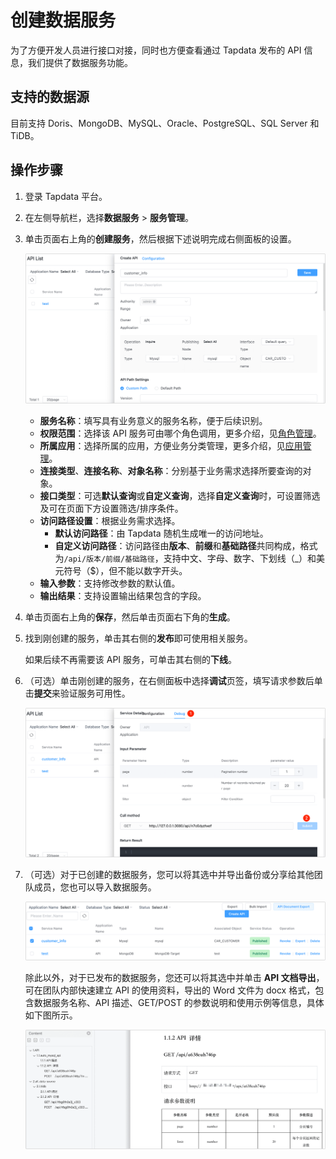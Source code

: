 # 创建数据服务

为了方便开发人员进行接口对接，同时也方便查看通过 Tapdata 发布的 API 信息，我们提供了数据服务功能。

## 支持的数据源

目前支持 Doris、MongoDB、MySQL、Oracle、PostgreSQL、SQL Server 和 TiDB。



## 操作步骤

1. 登录 Tapdata 平台。

2. 在左侧导航栏，选择**数据服务** > **服务管理**。

3. 单击页面右上角的**创建服务**，然后根据下述说明完成右侧面板的<span id="settings">设置</span>。

   ![](../../images/create_api_service.png)

   * **服务名称**：填写具有业务意义的服务名称，便于后续识别。
   * **权限范围**：选择该 API 服务可由哪个角色调用，更多介绍，见[角色管理](../manage-system/manage-role.md)。
   * **所属应用**：选择所属的应用，方便业务分类管理，更多介绍，见[应用管理](manage-app.md)。
   * **连接类型**、**连接名称**、**对象名称**：分别基于业务需求选择所要查询的对象。
   * **接口类型**：可选**默认查询**或**自定义查询**，选择**自定义查询**时，可设置筛选及可在页面下方设置筛选/排序条件。
   * **访问路径设置**：根据业务需求选择。
     * **默认访问路径**：由 Tapdata 随机生成唯一的访问地址。
     * **自定义访问路径**：访问路径由**版本**、**前缀**和**基础路径**共同构成，格式为`/api/版本/前缀/基础路径`，支持中文、字母、数字、下划线（_）和美元符号（$），但不能以数字开头。
   * **输入参数**：支持修改参数的默认值。
   * **输出结果**：支持设置输出结果包含的字段。

4. 单击页面右上角的**保存**，然后单击页面右下角的**生成**。

5. 找到刚创建的服务，单击其右侧的**发布**即可使用相关服务。

   如果后续不再需要该 API 服务，可单击其右侧的**下线**。

6. （可选）单击刚创建的服务，在右侧面板中选择**调试**页签，填写请求参数后单击**提交**来验证服务可用性。

   ![调试 API](../../images/try_query_api.png)

7. （可选）对于已创建的数据服务，您可以将其<span id="release330-export-api">选中并导出</span>备份或分享给其他团队成员，您也可以导入数据服务。

   ![导入/导出 API 服务](../../images/import_export_api.png)

   除此以外，对于已发布的数据服务，您还可以将其选中并单击 **API 文档导出**，可在团队内部快速建立 API 的使用资料，导出的 Word 文件为 docx 格式，包含数据服务名称、API 描述、GET/POST 的参数说明和使用示例等信息，具体如下图所示。

   ![API 文档示例](../../images/export_api_docx.png)

   
